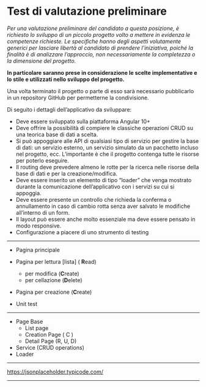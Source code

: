 # Test di valutazione preliminare

*Per una valutazione preliminare del candidato a questa posizione, è richiesto lo sviluppo di un piccolo progetto volto a mettere in evidenza le competenze richieste.
Le specifiche hanno degli aspetti volutamente generici per lasciare libertà al candidato di prendere l’iniziativa, poiché la finalità è di analizzare l’approccio, non necessariamente la completezza o la dimensione del progetto.*

**In particolare saranno prese in considerazione le scelte implementative e lo stile e utilizzati nello sviluppo del progetto.**

Una volta terminato il progetto o parte di esso sarà necessario pubblicarlo in un repository GitHub per permetterne la condivisione.

Di seguito i dettagli dell’applicativo da sviluppare:

* Deve essere sviluppato sulla piattaforma Angular 10+
* Deve offrire la possibilità di compiere le classiche operazioni CRUD su una teorica base di dati a
scelta.
* Si può appoggiare alle API di qualsiasi tipo di servizio per gestire la base di dati: un servizio esterno,
un servizio simulato da un pacchetto incluso nel progetto, ecc. L’importante è che il progetto
contenga tutte le risorse per poterlo eseguire.
* Il routing deve prevedere almeno le rotte per la ricerca nelle risorse della base di dati e per la
creazione/modifica.
* Deve essere inserito un elemento di tipo “loader” che venga mostrato durante la comunicazione
dell’applicativo con i servizi su cui si appoggia.
* Deve essere presente un controllo che richieda la conferma o annullamento in caso di cambio rotta
senza aver salvato le modifiche all’interno di un form.
* Il layout può essere anche molto essenziale ma deve essere pensato in modo responsive.
* Configurazione a piacere di uno strumento di testing


---

* Pagina principale
* Pagina per lettura [lista] ( **R**ead)
  * per modifica (**C**reate)
  * per cellazione (**D**elete)
* Pagina per creazione (**C**reate)

* Unit test

---
* Page Base
  * List page
  * Creation Page ( C )
  * Detail Page (R, U, D)
* Service (CRUD operations)
* Loader
---
https://jsonplaceholder.typicode.com/

---
